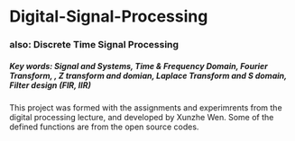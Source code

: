 # Digital-Signal-Processing
### also: Discrete Time Signal Processing
##### Key words: Signal and Systems, Time & Frequency Domain, Fourier Transform, , Z transform and domian, Laplace Transform and S domain, Filter design (FIR, IIR) <br>
This project was formed with the assignments and experimrents from the digital processing lecture, and developed by Xunzhe Wen. Some of the defined functions are from the open source codes.  
